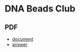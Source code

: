 # DNA Beads Club
## PDF
  * [document](2022OpenDay/document.pdf)
  * [answer](2022OpenDay/answer.pdf)
